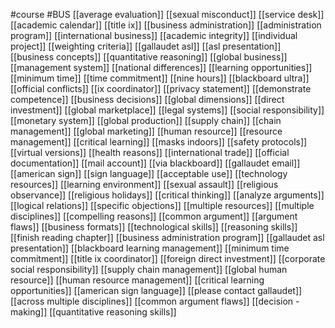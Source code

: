 #course
#BUS
[[average evaluation]]
[[sexual misconduct]]
[[service desk]]
[[academic calendar]]
[[title ix]]
[[business administration]]
[[administration program]]
[[international business]]
[[academic integrity]]
[[individual project]]
[[weighting criteria]]
[[gallaudet asl]]
[[asl presentation]]
[[business concepts]]
[[quantitative reasoning]]
[[global business]]
[[management system]]
[[national differences]]
[[learning opportunities]]
[[minimum time]]
[[time commitment]]
[[nine hours]]
[[blackboard ultra]]
[[official conflicts]]
[[ix coordinator]]
[[privacy statement]]
[[demonstrate competence]]
[[business decisions]]
[[global dimensions]]
[[direct investment]]
[[global marketplace]]
[[legal systems]]
[[social responsibility]]
[[monetary system]]
[[global production]]
[[supply chain]]
[[chain management]]
[[global marketing]]
[[human resource]]
[[resource management]]
[[critical learning]]
[[masks indoors]]
[[safety protocols]]
[[virtual versions]]
[[health reasons]]
[[international trade]]
[[official documentation]]
[[mail account]]
[[via blackboard]]
[[gallaudet email]]
[[american sign]]
[[sign language]]
[[acceptable use]]
[[technology resources]]
[[learning environment]]
[[sexual assault]]
[[religious observance]]
[[religious holidays]]
[[critical thinking]]
[[analyze arguments]]
[[logical relations]]
[[specific objections]]
[[multiple resources]]
[[multiple disciplines]]
[[compelling reasons]]
[[common argument]]
[[argument flaws]]
[[business formats]]
[[technological skills]]
[[reasoning skills]]
[[finish reading chapter]]
[[business administration program]]
[[gallaudet asl presentation]]
[[blackboard learning management]]
[[minimum time commitment]]
[[title ix coordinator]]
[[foreign direct investment]]
[[corporate social responsibility]]
[[supply chain management]]
[[global human resource]]
[[human resource management]]
[[critical learning opportunities]]
[[american sign language]]
[[please contact gallaudet]]
[[across multiple disciplines]]
[[common argument flaws]]
[[decision - making]]
[[quantitative reasoning skills]]
